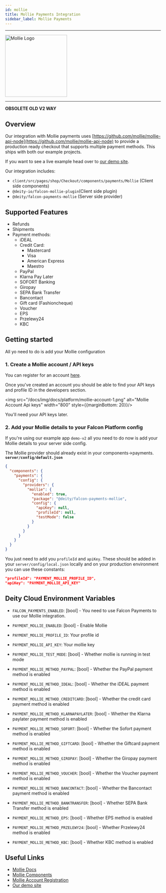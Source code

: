 ```yaml
---
id: mollie
title: Mollie Payments Integration
sidebar_label: Mollie Payments
---
```


---

<a href="https://www.mollie.com" rel="noreferrer noopener" target="_blank" aria-label="visit the Mollie site">
  <img src="/docs/img/docs/platform/mollie-logo.svg" alt="Mollie Logo" width="200"/>
</a>

---

**OBSOLETE OLD V2 WAY**


## Overview

Our integration with Mollie payments uses [https://github.com/mollie/mollie-api-node](https://github.com/mollie/mollie-api-node) to provide a production ready checkout that supports multiple payment methods. This ships with both our example projects.

If you want to see a live example head over to [our demo site](https://v3demo2.deity.io/).

Our integration includes:

- `client/src/pages/shop/Checkout/components/payments/Mollie` (Client side components)
- `@deity-io/falcon-mollie-plugin`(Client side plugin)
- `@deity/falcon-payments-mollie` (Server side provider)

## Supported Features

- Refunds
- Shipments
- Payment methods:
  - iDEAL
  - Credit Card:
    - Mastercard
    - Visa
    - American Express
    - Maestro
  - PayPal
  - Klarna Pay Later
  - SOFORT Banking
  - Giropay
  - SEPA Bank Transfer
  - Bancontact
  - Gift card (Fashioncheque)
  - Voucher
  - EPS
  - Przelewy24
  - KBC

## Getting started

All yo need to do is add your Mollie configuration

### 1. Create a Mollie account / API keys

You can register for an account [here](https://www.mollie.com/dashboard/signup?lang=en).

Once you've created an account you should be able to find your API keys and profile ID in the developers section.

<img src="/docs/img/docs/platform/mollie-account-1.png" alt="Mollie Account Api keys" width="800" style={{marginBottom: 20}}/>

You'll need your API keys later.

### 2. Add your Mollie details to your Falcon Platform config

If you're using our example app `demo-v2` all you need to do now is add your Mollie details to your server side config.

The Mollie provider should already exist in your components->payments.
**`server/config/default.json`**

```json
{
  "components": {
    "payments": {
      "config": {
        "providers": {
          "mollie": {
            "enabled": true,
            "package": "@deity/falcon-payments-mollie",
            "config": {
              "apiKey": null,
              "profileId": null,
              "testMode": false
            }
          }
        }
      }
    }
  }
}
```

You just need to add you `profileId` and `apiKey`. These should be added in your `server/config/local.json` locally and on your production environment you can use these constants:

```json
"profileId": "PAYMENT_MOLLIE_PROFILE_ID",
"apiKey": "PAYMENT_MOLLIE_API_KEY"
```

## Deity Cloud Environment Variables

- `FALCON_PAYMENTS_ENABLED`: [bool] - You need to use Falcon Payments to use our Mollie integration.
- `PAYMENT_MOLLIE_ENABLED`: [bool] - Enable Mollie
- `PAYMENT_MOLLIE_PROFILE_ID`: Your profile id
- `PAYMENT_MOLLIE_API_KEY`: Your mollie key
- `PAYMENT_MOLLIE_TEST_MODE`: [bool] - Whether mollie is running in test mode

- `PAYMENT_MOLLIE_METHOD_PAYPAL`: [bool] - Whether the PayPal payment method is enabled
- `PAYMENT_MOLLIE_METHOD_IDEAL`: [bool] - Whether the iDEAL payment method is enabled
- `PAYMENT_MOLLIE_METHOD_CREDITCARD`: [bool] - Whether the credit card payment method is enabled
- `PAYMENT_MOLLIE_METHOD_KLARNAPAYLATER`: [bool] - Whether the Klarna paylater payment method is enabled
- `PAYMENT_MOLLIE_METHOD_SOFORT`: [bool] - Whether the Sofort payment method is enabled
- `PAYMENT_MOLLIE_METHOD_GIFTCARD`: [bool] - Whether the Giftcard payment method is enabled
- `PAYMENT_MOLLIE_METHOD_GIROPAY`: [bool] - Whether the Giropay payment method is enabled
- `PAYMENT_MOLLIE_METHOD_VOUCHER`: [bool] - Whether the Voucher payment method is enabled
- `PAYMENT_MOLLIE_METHOD_BANCONTACT`: [bool] - Whether the Bancontact payment method is enabled
- `PAYMENT_MOLLIE_METHOD_BANKTRANSFER`: [bool] - Whether SEPA Bank Transfer method is enabled
- `PAYMENT_MOLLIE_METHOD_EPS`: [bool] - Whether EPS method is enabled
- `PAYMENT_MOLLIE_METHOD_PRZELEWY24`: [bool] - Whether Przelewy24 method is enabled
- `PAYMENT_MOLLIE_METHOD_KBC`: [bool] - Whether KBC method is enabled

## Useful Links

- [Mollie Docs](https://www.mollie.com/nl/developers)
- [Mollie Components](https://docs.mollie.com/guides/mollie-components/overview)
- [Mollie Account Registration](https://www.mollie.com/dashboard/signup?lang=en)
- [Our demo site](https://v3demo2.deity.io/)
